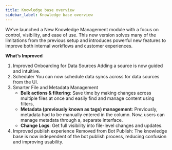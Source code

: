 ```yaml
---
title: Knowledge base overview
sidebar_label: Knowledge base overview
---
```


We’ve launched a New Knowledge Management module with a focus on control, visibility, and ease of use. This new version solves many of the limitations from the previous setup and introduces powerful new features to improve both internal workflows and customer experiences.

**What’s Improved**

1. Improved Onboarding for Data Sources
Adding a source is now guided and intuitive.
2. Scheduler 
You can now schedule data syncs across for data sources from the UI. 
3. Smarter File and Metadata Management
    * **Bulk actions & filtering**: Save time by making changes across multiple files at once and easily find and manage content using filters, 
    * **Metadata (previously known as tags) management**: Previously, metadata had to be manually entered in the column. Now, users can manage metadata through a, separate interface. 
    * **Change Logs**: Get full visibility into file-level changes and updates.
4. Improved publish experience 
    Removed from Bot Publish: The knowledge base is now independent of the bot publish process, reducing confusion and improving usability.
